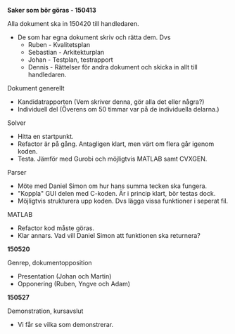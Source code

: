 **Saker som bör göras - 150413**


Alla dokument ska in 150420 till handledaren.
- De som har egna dokument skriv och rätta dem. Dvs
	+ Ruben - Kvalitetsplan
	+ Sebastian - Arkitekturplan
	+ Johan - Testplan, testrapport
	+ Dennis - Rättelser för andra dokument och skicka in allt till handledaren.
	
Dokument generellt
- Kandidatrapporten	(Vem skriver denna, gör alla det eller några?)
- Individuell del 	(Överens om 50 timmar var på de individuella delarna.)
	
Solver
- Hitta en startpunkt.
- Refactor är på gång. Antagligen klart, men värt om flera går igenom koden.
- Testa. Jämför med Gurobi och möjligtvis MATLAB samt CVXGEN.

Parser
- Möte med Daniel Simon om hur hans summa tecken ska fungera.
- "Koppla" GUI delen med C-koden. Är i princip klart, bör testas dock.
- Möjligtvis strukturera upp koden. Dvs lägga vissa funktioner i seperat fil.

MATLAB
- Refactor kod måste göras.
- Klar annars. Vad vill Daniel Simon att funktionen ska returnera?

**150520**

Genrep, dokumentopposition
- Presentation	(Johan och Martin)
- Opponering	(Ruben, Yngve och Adam)

**150527**

Demonstration, kursavslut
- Vi får se vilka som demonstrerar. 

